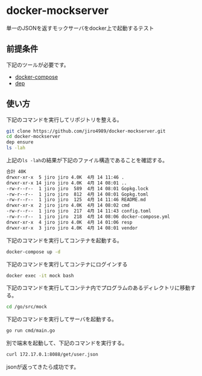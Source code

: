 # docker-mockserver
単一のJSONを返すモックサーバをdocker上で起動するテスト

## 前提条件
下記のツールが必要です。

- [docker-compose](https://docs.docker.com/compose/install/)
- [dep](https://github.com/golang/dep)

## 使い方
下記のコマンドを実行してリポジトリを整える。

```bash
git clone https://github.com/jiro4989/docker-mockserver.git
cd docker-mockserver
dep ensure
ls -lah
```

上記の`ls -lah`の結果が下記のファイル構造であることを確認する。

```bash
合計 40K
drwxr-xr-x  5 jiro jiro 4.0K  4月 14 11:46 .
drwxr-xr-x 14 jiro jiro 4.0K  4月 14 08:01 ..
-rw-r--r--  1 jiro jiro  589  4月 14 08:01 Gopkg.lock
-rw-r--r--  1 jiro jiro  812  4月 14 08:01 Gopkg.toml
-rw-r--r--  1 jiro jiro  125  4月 14 11:46 README.md
drwxr-xr-x  2 jiro jiro 4.0K  4月 14 08:02 cmd
-rw-r--r--  1 jiro jiro  217  4月 14 11:43 config.toml
-rw-r--r--  1 jiro jiro  218  4月 14 08:06 docker-compose.yml
drwxr-xr-x  4 jiro jiro 4.0K  4月 14 01:06 resp
drwxr-xr-x  3 jiro jiro 4.0K  4月 14 08:01 vendor
```

下記のコマンドを実行してコンテナを起動する。

```bash
docker-compose up -d
```

下記のコマンドを実行してコンテナにログインする

```bash
docker exec -it mock bash
```

下記のコマンドを実行してコンテナ内でプログラムのあるディレクトリに移動する。

```bash
cd /go/src/mock
```

下記のコマンドを実行してサーバを起動する。

```bash
go run cmd/main.go
```

別で端末を起動して、下記のコマンドを実行する。

```bash
curl 172.17.0.1:8088/get/user.json
```

jsonが返ってきたら成功です。

